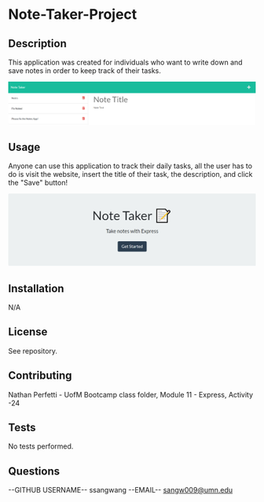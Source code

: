 # Note-Taker-Project
## Description 
This application was created for individuals who want to write down and save notes in order to keep track of their tasks.

![Getting Started](Module11-ss-1.PNG)

## Usage 
Anyone can use this application to track their daily tasks, all the user has to do is visit the website, insert the title of their task, the description, and click the "Save" button! 

![Getting Started](Module11-ss-2.PNG)

## Installation 
N/A

## License
See repository.

## Contributing 
Nathan Perfetti - UofM Bootcamp class folder, Module 11 - Express, Activity -24

## Tests 
No tests performed.

## Questions
--GITHUB USERNAME--
ssangwang
--EMAIL--
sangw009@umn.edu